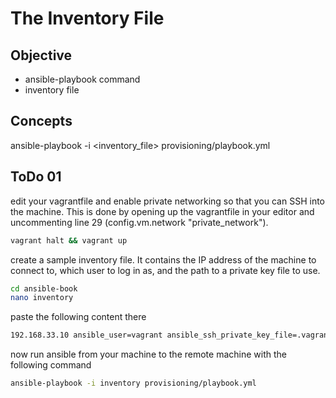 # The Inventory File

## Objective

- ansible-playbook command
- inventory file

## Concepts

ansible-playbook -i <inventory_file> provisioning/playbook.yml

## ToDo 01

edit your vagrantfile and enable private networking so that you can SSH into the machine. This is done by opening up the vagrantfile in your editor and uncommenting line 29 (config.vm.network "private_network").

```bash
vagrant halt && vagrant up
```

create a sample inventory file. It contains the IP address of the machine to connect to, which user to log in as, and the path to a private key file to use.

```bash
cd ansible-book
nano inventory
```

paste the following content there

```txt
192.168.33.10 ansible_user=vagrant ansible_ssh_private_key_file=.vagrant/machines/default/virtualbox/private_key
```

now run ansible from your machine to the remote machine with the following command

```bash
ansible-playbook -i inventory provisioning/playbook.yml
```

